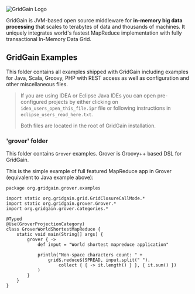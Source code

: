 ![GridGain Logo](http://www.gridgain.com/images/logo/logo_mid.png "GridGain Logo")

GridGain is JVM-based open source middleware for **in-memory big data processing** that scales to terabytes of data and thousands of machines. It uniquely integrates world's fastest MapReduce implementation with fully transactional In-Memory Data Grid.

## GridGain Examples
This folder contains all examples shipped with GridGain including examples for Java, Scala, Groovy, PHP with REST access as well as configuration and other miscellaneous files.

> If you are using IDEA or Eclipse Java IDEs you can open pre-configured projects by either clicking on `idea_users_open_this_file.ipr` file or following instructions in `eclipse_users_read_here.txt`. 
> 
>
> Both files are located in the root of GridGain installation.

### 'grover' folder
This folder contains `Grover` examples. Grover is Groovy++ based DSL for GridGain.

This is the simple example of full featured MapReduce app in Grover (equivalent to Java example above):

    package org.gridgain.grover.examples

    import static org.gridgain.grid.GridClosureCallMode.*
    import static org.gridgain.grover.Grover.*
    import org.gridgain.grover.categories.*

    @Typed
    @Use(GroverProjectionCategory)
    class GroverWorldShortestMapReduce {
        static void main(String[] args) {
            grover { ->
                def input = "World shortest mapreduce application"

                println("Non-space characters count: " +
                    grid$.reduce$(SPREAD, input.split(" ").
                    	collect { { -> it.length() } }, { it.sum() })
                )
            }
        }
    }
